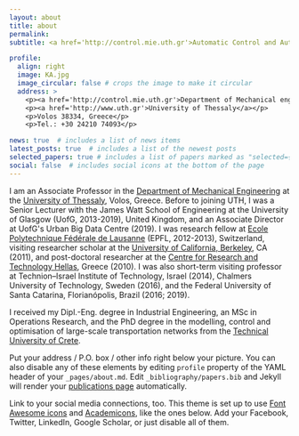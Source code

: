 ```yaml
---
layout: about
title: about
permalink: 
subtitle: <a href='http://control.mie.uth.gr'>Automatic Control and Autonomous Systems Labratory</a>

profile:
  align: right
  image: KA.jpg
  image_circular: false # crops the image to make it circular
  address: >
    <p><a href='http://control.mie.uth.gr'>Department of Mechanical engineering</a></p>
    <p><a href='http://www.uth.gr'>University of Thessaly</a></p>
    <p>Volos 38334, Greece</p>
    <p>Tel.: +30 24210 74093</p>

news: true  # includes a list of news items
latest_posts: true  # includes a list of the newest posts
selected_papers: true # includes a list of papers marked as "selected={true}"
social: false  # includes social icons at the bottom of the page
---
```


I am an Associate Professor in the [Department of Mechanical Engineering](http://mie.uth.gr/) at the [University of Thessaly](https://www.uth.gr/), Volos, Greece. Before to joining UTH, I was a Senior Lecturer with the James Watt School of Engineering at the University of Glasgow (UofG, 2013-2019), United Kingdom, and an Associate Director at UofG's Urban Big Data Centre (2019). I was research fellow at [Ecole Polytechnique Fédérale de Lausanne](http://www.epfl.ch) (EPFL, 2012-2013), Switzerland, visiting researcher scholar at the [University of California, Berkeley](http://berkeley.edu), CA (2011), and post-doctoral researcher at the [Centre for Research and Technology Hellas](http://www.certh.gr/root.en.aspx), Greece (2010). I was also short-term visiting professor at Technion–Israel Institute of Technology, Israel (2014), Chalmers University of Technology, Sweden (2016), and the Federal University of Santa Catarina, Florianópolis, Brazil (2016; 2019). 

I received my Dipl.-Eng. degree in Industrial Engineering, an MSc in Operations Research, and the PhD degree in the modelling, control and optimisation of large-scale transportation networks from the [Technical University of Crete](http://www.tuc.gr/3324.html).

Put your address / P.O. box / other info right below your picture. You can also disable any of these elements by editing `profile` property of the YAML header of your `_pages/about.md`. Edit `_bibliography/papers.bib` and Jekyll will render your [publications page](/al-folio/publications/) automatically.

Link to your social media connections, too. This theme is set up to use [Font Awesome icons](http://fortawesome.github.io/Font-Awesome/) and [Academicons](https://jpswalsh.github.io/academicons/), like the ones below. Add your Facebook, Twitter, LinkedIn, Google Scholar, or just disable all of them.
